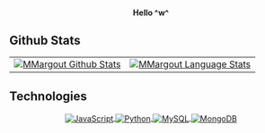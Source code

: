<!-- Header -->
<div align="center">
  <h4>Hello ^w^</h4>
</div>
<div>
  <h2>Github Stats</h2>
  <table align="center" width="100%" border="0">
    <tr>
      <td>
        <a href="https://github.com/MMargout">
          <img align="center"
            src="https://github-readme-stats.vercel.app/api?username=MMargout&include_all_commits=false&count_private=true&show_icons=true&line_height=20text_color=D3D3D3&bg_color=0d1117&hide_border=true&custom_title=Estatísticas%20do%20Github&locale=pt-br"
            alt="MMargout Github Stats" />
        </a>
      </td>
      <td>
        <a href="https://github.com/MMargout">
          <img align="center"
            src="https://github-readme-stats.vercel.app/api/top-langs/?username=MMargout&text_color=D3D3D3&bg_color=0d1117&hide_border=true&layout=compact&locale=pt-br"
            alt="MMargout Language Stats" />
        </a>
      </td>
    </tr>
  </table>
  <h2>Technologies</h2>
  <div align="center">
    </a>
    <a href="https://www.javascript.com/">
      <span>
        <img align="center"
          src="https://img.shields.io/badge/JavaScript-FCDC00?style=for-the-badge&logo=javascript&logoColor=black"
          alt="JavaScript" />
      </span>
    </a>
    <a href="https://www.python.org/">
      <span>
        <img align="center"
          src="https://img.shields.io/badge/Python-244D70?style=for-the-badge&logo=python&logoColor=white"
          alt="Python" />
      </span>
    </a>
    <a href="https://www.mysql.com/">
      <span>
        <img align="center"
          src="https://img.shields.io/badge/MySQL-F29011?style=for-the-badge&logo=mysql&logoColor=white" alt="MySQL" />
      </span>
    </a>
    <a href="https://www.mongodb.com/">
      <span>
        <img align="center"
          src="https://img.shields.io/badge/MongoDB-00ED63?style=for-the-badge&logo=mongodb&logoColor=black"
          alt="MongoDB" />
      </span>
    </a>
  </div>
</div>
